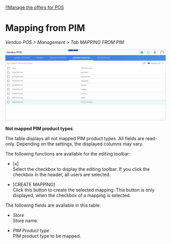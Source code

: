 [!!Manage the offers for POS](../Integration/07_ManageOffers.md)

# Mapping from PIM

*Venduo POS > Management > Tab MAPPING FROM PIM*

![Mapping from PIM](../../Assets/Screenshots/POS/Management/MappingFromPIM/MappingFromPIM02.png "[Mapping from PIM]")

**Not mapped PIM product types**   

The table displays all not mapped PIM product types. All fields are read-only. Depending on the settings, the displayed columns may vary.

The following functions are available for the editing toolbar:
- [x]    
    Select the checkbox to display the editing toolbar. If you click the checkbox in the header, all users are selected.

- [CREATE MAPPING]   
    Click this button to create the selected mapping. This button is only displayed, when the checkbox of a mapping is selected.

The following fields are available in this table:

- *Store*   
    Store name.

- *PIM Product type*   
    PIM product type to be mapped.
